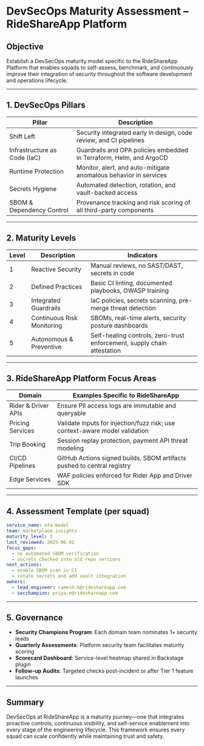 # DevSecOps Maturity Assessment – RideShareApp Platform

## Objective
Establish a DevSecOps maturity model specific to the RideShareApp Platform that enables squads to self-assess, benchmark, and continuously improve their integration of security throughout the software development and operations lifecycle.

---

## 1. DevSecOps Pillars
| Pillar            | Description                                                                 |
|-------------------|-----------------------------------------------------------------------------|
| Shift Left        | Security integrated early in design, code review, and CI pipelines          |
| Infrastructure as Code (IaC) | Guardrails and OPA policies embedded in Terraform, Helm, and ArgoCD   |
| Runtime Protection| Monitor, alert, and auto-mitigate anomalous behavior in services            |
| Secrets Hygiene   | Automated detection, rotation, and vault-backed access                      |
| SBOM & Dependency Control | Provenance tracking and risk scoring of all third-party components   |

---

## 2. Maturity Levels
| Level | Description                                              | Indicators                                                    |
|-------|----------------------------------------------------------|---------------------------------------------------------------|
| 1     | Reactive Security                                         | Manual reviews, no SAST/DAST, secrets in code                 |
| 2     | Defined Practices                                         | Basic CI linting, documented playbooks, OWASP training        |
| 3     | Integrated Guardrails                                     | IaC policies, secrets scanning, pre-merge threat detection    |
| 4     | Continuous Risk Monitoring                                | SBOMs, real-time alerts, security posture dashboards          |
| 5     | Autonomous & Preventive                                   | Self-healing controls, zero-trust enforcement, supply chain attestation |

---

## 3. RideShareApp Platform Focus Areas
| Domain            | Examples Specific to RideShareApp                                              |
|-------------------|---------------------------------------------------------------------------------|
| Rider & Driver APIs| Ensure PII access logs are immutable and queryable                             |
| Pricing Services   | Validate inputs for injection/fuzz risk; use context-aware model validation    |
| Trip Booking       | Session replay protection, payment API threat modeling                         |
| CI/CD Pipelines    | GitHub Actions signed builds, SBOM artifacts pushed to central registry        |
| Edge Services      | WAF policies enforced for Rider App and Driver SDK                             |

---

## 4. Assessment Template (per squad)
```yaml
service_name: eta-model
team: marketplace-insights
maturity_level: 3
last_reviewed: 2025-06-01
focus_gaps:
  - no automated SBOM verification
  - secrets checked into old repo versions
next_actions:
  - enable SBOM scan in CI
  - rotate secrets and add vault integration
owners:
  - lead_engineer: ramesh.k@rideshareapp.com
  - secchampion: priya.n@rideshareapp.com
```

---

## 5. Governance
- **Security Champions Program**: Each domain team nominates 1+ security leads
- **Quarterly Assessments**: Platform security team facilitates maturity scoring
- **Scorecard Dashboard**: Service-level heatmap shared in Backstage plugin
- **Follow-up Audits**: Targeted checks post-incident or after Tier 1 feature launches

---

## Summary
DevSecOps at RideShareApp is a maturity journey—one that integrates proactive controls, continuous visibility, and self-service enablement into every stage of the engineering lifecycle. This framework ensures every squad can scale confidently while maintaining trust and safety.
